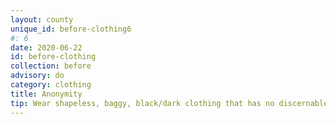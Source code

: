 ```yaml
---
layout: county 
unique_id: before-clothing6
#: 6
date: 2020-06-22
id: before-clothing
collection: before
advisory: do
category: clothing
title: Anonymity
tip: Wear shapeless, baggy, black/dark clothing that has no discernable logos or markings. In police reports, you are identified by how you are distinguished from other people, so try to avoid that. 
---
```

